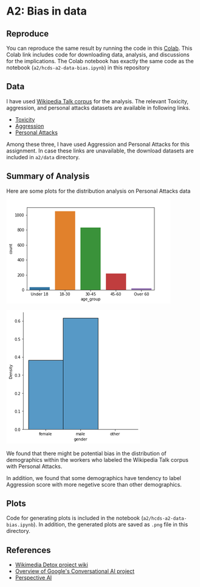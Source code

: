 # A2: Bias in data

## Reproduce
You can reproduce the same result by running the code in this [Colab](https://colab.research.google.com/drive/1DzmKJGbbcoyH9Y00PLddIVx0R2DtIA9k?usp=sharing).
This Colab link includes code for downloading data, analysis, and discussions for the implications. The Colab notebook has exactly the same code as the notebook (`a2/hcds-a2-data-bias.ipynb`) in this repository

## Data
I have used [Wikipedia Talk corpus](https://figshare.com/projects/Wikipedia_Talk/16731) for the analysis.
The relevant Toxicity, aggression, and personal attacks datasets are available in following links.
- [Toxicity](https://figshare.com/articles/dataset/Wikipedia_Talk_Labels_Toxicity/4563973)
- [Aggression](https://figshare.com/articles/dataset/Wikipedia_Talk_Labels_Aggression/4267550)
- [Personal Attacks](https://figshare.com/articles/dataset/Wikipedia_Talk_Labels_Personal_Attacks/4054689)

Among these three, I have used Aggression and Personal Attacks for this assignment.
In case these links are unavailable, the download datasets are included in `a2/data` directory.

## Summary of Analysis

Here are some plots for the distribution analysis on Personal Attacks data
![Personal Attacks age group histogram](PA_age_group_hist.png)


![Personal Attacks gender histogram](PA_gender_hist.png)

We found that there might be potential bias in the distribution of demographics within the workers who labeled the Wikipedia Talk corpus with Personal Attacks.

In addition, we found that some demographics have tendency to label Aggression score with more negetive score than other demographics.

## Plots
Code for generating plots is included in the notebook (`a2/hcds-a2-data-bias.ipynb`).
In addition, the generated plots are saved as `.png` file in this directory.


## References
- [Wikimedia Detox project wiki](https://meta.wikimedia.org/wiki/Research:Detox)
- [Overview of Google's Conversational AI project](https://conversationai.github.io/)
- [Perspective AI](https://www.perspectiveapi.com/#/home)
